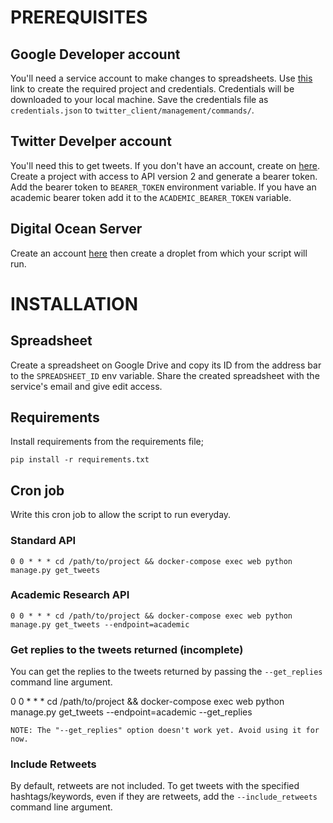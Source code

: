 # PREREQUISITES

## Google Developer account

You'll need a service account to make changes to spreadsheets. Use [this](https://console.cloud.google.com/iam-admin/serviceaccounts/create) link to create the required project and credentials. Credentials will be downloaded to your local machine. Save the credentials file as `credentials.json` to `twitter_client/management/commands/`.

## Twitter Develper account

You'll need this to get tweets. If you don't have an account, create on [here](https://developer.twitter.com/en/apply/user.html). Create a project with access to API version 2 and generate a bearer token. Add the bearer token to `BEARER_TOKEN` environment variable. If you have an academic bearer token add it to the `ACADEMIC_BEARER_TOKEN` variable.

## Digital Ocean Server

Create an account [here](https://m.do.co/c/c244ac4077e3) then create a droplet from which your script will run.

# INSTALLATION

## Spreadsheet

Create a spreadsheet on Google Drive and copy its ID from the address bar to the `SPREADSHEET_ID` env variable. Share the created spreadsheet with the service's email and give edit access.

## Requirements

Install requirements from the requirements file;

	pip install -r requirements.txt


## Cron job

Write this cron job to allow the script to run everyday.

### Standard API

    0 0 * * * cd /path/to/project && docker-compose exec web python manage.py get_tweets


### Academic Research API

    0 0 * * * cd /path/to/project && docker-compose exec web python manage.py get_tweets --endpoint=academic


### Get replies to the tweets returned (incomplete)

You can get the replies to the tweets returned by passing the `--get_replies` command line argument.

0 0 * * * cd /path/to/project && docker-compose exec web python manage.py get_tweets --endpoint=academic --get_replies

    NOTE: The "--get_replies" option doesn't work yet. Avoid using it for now.


### Include Retweets

By default, retweets are not included. To get tweets with the specified hashtags/keywords, even if they are retweets, add the `--include_retweets` command line argument.

